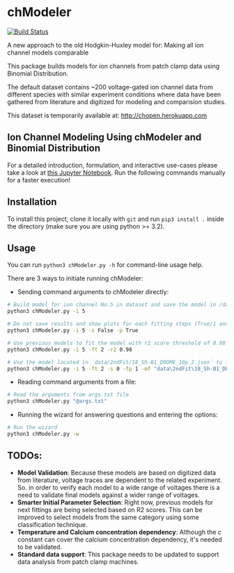 # chModeler

[![Build Status](https://travis-ci.org/vahidgh/chModeler.svg)](https://travis-ci.org/vahidgh/chModeler)

A new approach to the old Hodgkin-Huxley model for:
Making all ion channel models comparable

This package builds models for ion channels from patch clamp data using Binomial Distribution.

The default dataset contains ~200 voltage-gated ion channel data from different species with similar experiment conditions where data have been gathered from literature and digitized for modeling and comparision studies.

This dataset is temporarily available at: http://chopen.herokuapp.com 


## Ion Channel Modeling Using chModeler and Binomial Distribution

For a detailed introduction, formulation, and interactive use-cases please take a look at [this Jupyter Notebook](intro.ipynb).
Run the following commands manually for a faster execution!


## Installation

To install this project, clone it locally with `git` and run `pip3 install .` inside the directory (make sure you are using python >= 3.2).


## Usage
You can run `python3 chModeler.py -h` for command-line usage help.

There are 3 ways to initiate running chModeler:

* Sending command arguments to chModeler directly: 
```bash
# Build model for ion channel No.5 in dataset and save the model in /data directory using default options.
python3 chModeler.py -i 5

# Do not save results and show plots for each fitting steps (True/1 and False/0 can be used alternatively) 
python3 chModeler.py -i 5 -s False -p True

# Use previous models to fit the model with r2 score threshold of 0.98 (increase r2 (e.g. 0.999) for a smaller but faster initial state.) 
python3 chModeler.py -i 5 -ft 2 -r2 0.98

# Use the model located in `data/2ndFit/18_Sh-B1_DROME_10p_2.json` to fit and plot only final results 
python3 chModeler.py -i 5 -ft 2 -s 0 -fp 1 -mf "data\2ndFit\18_Sh-B1_DROME_10p_2.json"
```   
* Reading command arguments from a file: 
```bash 
# Read the arguments from args.txt file
python3 chModeler.py "@args.txt" 
```

* Running the wizard for answering questions and entering the options:
```bash 
# Run the wizard
python3 chModeler.py -w 
```


## TODOs:

 * **Model Validation**: Because these models are based on digitized data from literature, voltage traces are dependent to the related experiment. So. in order to verify each model to a wide range of voltages there is a need to validate final models against a wider range of voltages.
 * **Smarter Initial Parameter Selection**: Right now, previous models for next fittings are being selected based on R2 scores. This can be improved to select models from the same category using some classification technique.
 * **Temperature and Calcium concentration dependency**: Although the *c* constant can cover the calcium concentration dependency, it's needed to be validated.
 * **Standard data support**: This package needs to be updated to support data analysis from patch clamp machines.
 